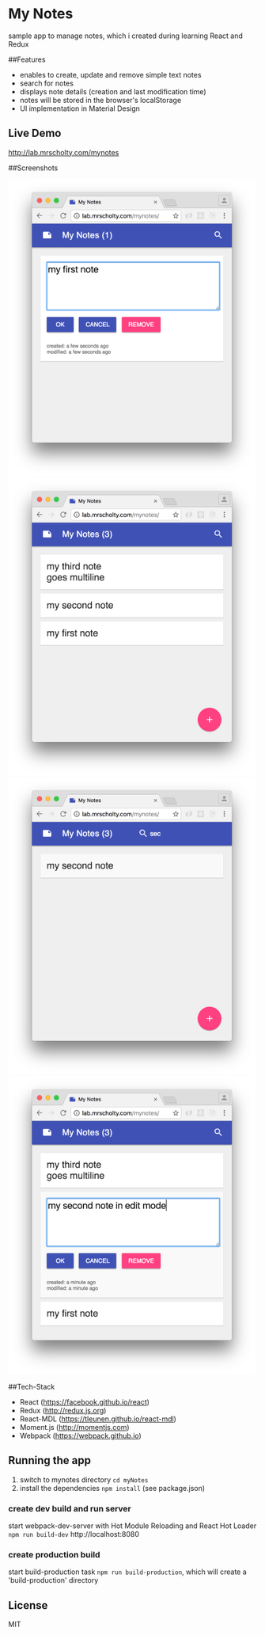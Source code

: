 # My Notes

sample app to manage notes, which i created during learning React and Redux

##Features
- enables to create, update and remove simple text notes
- search for notes
- displays note details (creation and last modification time)
- notes will be stored in the browser's localStorage
- UI implementation in Material Design

## Live Demo
http://lab.mrscholty.com/mynotes

##Screenshots
<div>
<img width="500" src="https://raw.githubusercontent.com/mrscholty/mynotes/master/assets/screen-add.png" border="0" />
<img width="500" src="https://raw.githubusercontent.com/mrscholty/mynotes/master/assets/screen-list.png" border="0" />
</div>
<div>
<img width="500" src="https://raw.githubusercontent.com/mrscholty/mynotes/master/assets/screen-search.png" border="0" />
<img width="500" src="https://raw.githubusercontent.com/mrscholty/mynotes/master/assets/screen-update.png" border="0" />
</div>

##Tech-Stack
- React (https://facebook.github.io/react)
- Redux (http://redux.js.org)
- React-MDL (https://tleunen.github.io/react-mdl)
- Moment.js (http://momentjs.com)
- Webpack (https://webpack.github.io)

## Running the app

1. switch to mynotes directory `cd myNotes`
2. install the dependencies `npm install` (see package.json)

### create dev build and run server
start webpack-dev-server with Hot Module Reloading and React Hot Loader `npm run build-dev`
http://localhost:8080

### create production build
start build-production task `npm run build-production`, which will create a 'build-production' directory

## License

MIT
